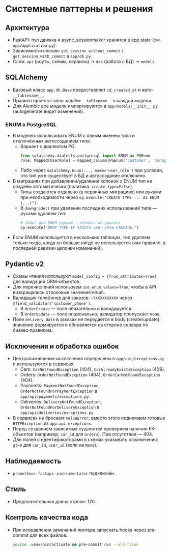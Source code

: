 # Системные паттерны и решения

## Архитектура
- FastAPI: пул движка и async_sessionmaker хранятся в app.state (см. `app/application.py`).
- Зависимости сессии: `get_session_without_commit` / `get_session_with_commit` в `app/db.py`.
- Слои: `api` (роуты, схемы, сервисы) → `dao` (работа с БД) → `models`.

## SQLAlchemy
- Базовый класс `app.db.Base` предоставляет `id`, `created_at` и авто-`__tablename__`.
- Правило проекта: явно задаём `__tablename__` в каждой модели.
- Для Alembic все модели импортируются в `app/models/__init__.py` (autogenerate видит изменения).

### ENUM в PostgreSQL
- В моделях использовать ENUM с явным именем типа и отключённым автосозданием типа:
  - Вариант с диалектом PG:
    ```python
    from sqlalchemy.dialects.postgresql import ENUM as PGEnum
    role: Mapped[UserRole] = mapped_column(PGEnum('customer', 'manager', 'admin', name='user_role', create_type=False))
    ```
  - Либо через `sqlalchemy.Enum(..., name='user_role')` при условии, что тип уже существует в БД и автосоздание отключено.
- В миграциях при добавлении/удалении колонок с ENUM тип не создаём автоматически (политика: `create_type=False`).
  - Типы создаются отдельно (в первичных миграциях) или руками при необходимости через `op.execute("CREATE TYPE ... AS ENUM (...)")`.
  - В `downgrade()` при удалении последних использований типа — руками удаляем тип:
    ```python
    # todo: для ENUM руками — alembic не удаляет
    op.execute("DROP TYPE IF EXISTS user_role CASCADE;")
    ```
- Если ENUM используется в нескольких таблицах, тип удаляем только тогда, когда он больше нигде не используется (как правило, в последней ревизии цепочки изменений).

## Pydantic v2
- Схемы чтения используют `model_config = {from_attributes=True}` для валидации ORM-объектов.
- Для перечислений используем `use_enum_values=True`, чтобы в API возвращались строковые значения enum.
- Валидация телефонов для заказов: `+7XXXXXXXXXX` через `@field_validator('customer_phone')`.
  - В `OrderCreate` — поле обязательно и валидируется.
  - В `OrderUpdate` — поле опционально; валидатор пропускает `None`.
- Поле `delivery_date` в заказах не передаётся в body (create/update); значение формируется и обновляется на стороне сервера по бизнес‑правилам.

## Исключения и обработка ошибок
- Централизованные исключения определены в `app/api/exceptions.py` и используются в сервисах.
  - Cars: `CarNotFoundException` (404), `CarAlreadyExistsException` (409).
  - Orders: `OrderNotFoundException` (404), `OrderCarNotFoundException` (404).
  - Payments: `PaymentNotFoundException`, `OrderNotFoundForPaymentException` в `app/api/payments/exceptions.py`.
  - Deliveries: `DeliveryNotFoundException`, `OrderNotFoundForDeliveryException` в `app/api/deliveries/exceptions.py`.
- В сервисах не бросаем `ValueError`; вместо этого поднимаем готовые `HTTPException` из `app.api.exceptions`.
- Перед созданием зависимых сущностей проверяем наличие FK-объектов (например, `car_id` для `orders`). При отсутствии — 404.
- Для полей с идентификаторами в схемах указывать ограничения: `gt=0` для `car_id`, `user_id` (если не `None`).

## Наблюдаемость
- `prometheus-fastapi-instrumentator` подключён.

## Стиль
- Предпочтительная длина строки: 120.

## Контроль качества кода
- При исправлении замечаний линтера запускать hooks через pre-commit для всех файлов:
  ```bash
  source .venv/bin/activate && pre-commit run --all-files
  ```

